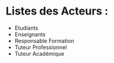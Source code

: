 # Listes des Acteurs :
- Etudiants
- Enseignants
- Responsable Formation
- Tuteur Professionnel
- Tuteur Académique 
